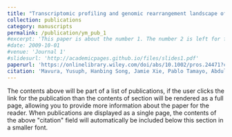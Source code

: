 ```yaml
---
title: "Transcriptomic profiling and genomic rearrangement landscape of Nigerian prostate cancer"
collection: publications
category: manuscripts
permalink: /publication/ym_pub_1
#excerpt: 'This paper is about the number 1. The number 2 is left for future work.'
#date: 2009-10-01
#venue: 'Journal 1'
#slidesurl: 'http://academicpages.github.io/files/slides1.pdf'
paperurl: 'https://onlinelibrary.wiley.com/doi/abs/10.1002/pros.24471?casa_token=9g5Ng-_hXMcAAAAA%3A3rFJDngxrsT5DoxiaOoiHGaW--YR0swfXFiS_yFcOjQeVbYTlqe95e_hwhgjcfLKajveks3cKTCtDQtT'
citation: 'Mavura, Yusuph, Hanbing Song, Jamie Xie, Pablo Tamayo, Abdullahi Mohammed, Ahmad T. Lawal, Ahmad Bello, Sani Ibrahim, Mohammed Faruk, and Franklin W. Huang. The Prostate 83, no. 5 (2023): 395-402.'
---
```


The contents above will be part of a list of publications, if the user clicks the link for the publication than the contents of section will be rendered as a full page, allowing you to provide more information about the paper for the reader. When publications are displayed as a single page, the contents of the above "citation" field will automatically be included below this section in a smaller font.
